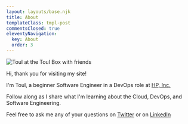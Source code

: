 ```yaml
---
layout: layouts/base.njk
title: About
templateClass: tmpl-post
commentsClosed: true
eleventyNavigation:
  key: About
  order: 3
---
```



<img src="https://source.unsplash.com/mwvZHoeYj-8/800x600"  alt="Toul at the Toul Box with friends" class="selfie"/>

Hi, thank you for visiting my site! 

I'm Toul, a beginner Software Engineer in a DevOps role at [HP, Inc.](https://www.linkedin.com/in/llcranmer/)

Follow along as I share what I'm learning about the Cloud, DevOps, and Software Engineering. 

Feel free to ask me any of your questions on [Twitter](https://twitter.com/home) or on [LinkedIn](https://www.linkedin.com/in/llcranmer/)